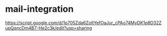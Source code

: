 # mail-integration

https://script.google.com/d/1p705Zda6ZoltYefOaJur_cPAo74MyDK1p8D32ZupQqncDm4B7-He2c3k/edit?usp=sharing

